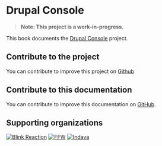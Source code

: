 # Drupal Console

> **Note: This project is a work-in-progress.**

This book documents the [Drupal Console](http://drupalconsole.com/) project.

## Contribute to the project

You can contribute to improve this project on [Github](https://github.com/hechoendrupal/DrupalConsole)

## Contribute to this documentation

You can contribute to improve this documentation on [GitHub](https://github.com/hechoendrupal/drupal-console-book).

## Supporting organizations
[![Blink Reaction](https://www.drupal.org/files/blink-reaction-logo.png)](http://www.blinkreaction.com/)
[![FFW](https://ffwagency.com/assets/img/logo-blue.png)](https://ffwagency.com)
[![Indava](https://www.drupal.org/files/indava-logo.png)](http://www.indava.com/)
